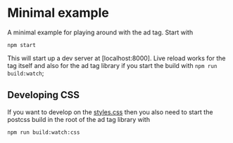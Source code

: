 # Minimal example

A minimal example for playing around with the ad tag. Start with

```shell
npm start
```

This will start up a dev server at [localhost:8000]. Live reload works for the tag itself and also for the ad tag
library if you start the build with `npm run build:watch`;

## Developing CSS

If you want to develop on the [styles.css](../../ad-tag/source/css/styles.css) then you also need to start the postcss
build in the root of the ad tag library with

```bash
npm run build:watch:css
```

